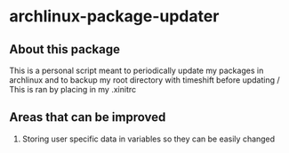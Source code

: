 # archlinux-package-updater
## About this package
This is a personal script meant to periodically update my packages in archlinux and to backup my root directory with timeshift before updating
/
This is ran by placing in my .xinitrc
## Areas that can be improved
1. Storing user specific data in variables so they can be easily changed
